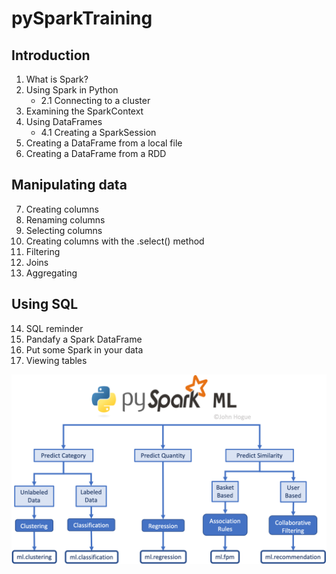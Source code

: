 # pySparkTraining

## Introduction

1. What is Spark?
2. Using Spark in Python
    - 2.1 Connecting to a cluster
3. Examining the SparkContext
4. Using DataFrames
    - 4.1 Creating a SparkSession
5. Creating a DataFrame from a local file 
6. Creating a DataFrame from a RDD 

## Manipulating data

7. Creating columns
8. Renaming columns
9. Selecting columns 
10. Creating columns with the .select() method
11. Filtering
12. Joins 
13. Aggregating

## Using SQL 

14. SQL reminder
15. Pandafy a Spark DataFrame
16. Put some Spark in your data
17. Viewing tables



![](choose_algo.png)
